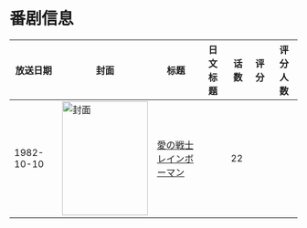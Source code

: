# 番剧信息

|放送日期|封面|标题|日文标题|话数|评分|评分人数|
|---|---|---|---|---|---|---|
|1982-10-10|<img src="//lain.bgm.tv/pic/cover/c/e3/a6/220068_feKRH.jpg" alt="封面" style="width:150px;height:200px;object-fit:cover;">|[愛の戦士レインボーマン](https://bangumi.tv/subject/220068)||22|||
